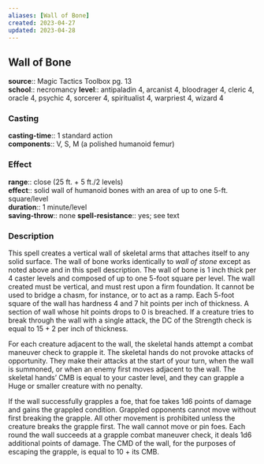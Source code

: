 ```yaml
---
aliases: [Wall of Bone]
created: 2023-04-27
updated: 2023-04-28
---
```


## Wall of Bone

**source**:: Magic Tactics Toolbox pg. 13  
**school**:: necromancy
**level**:: antipaladin 4, arcanist 4, bloodrager 4, cleric 4, oracle 4, psychic 4, sorcerer 4, spiritualist 4, warpriest 4, wizard 4

### Casting

**casting-time**:: 1 standard action  
**components**:: V, S, M (a polished humanoid femur)

### Effect

**range**:: close (25 ft. + 5 ft./2 levels)  
**effect**:: solid wall of humanoid bones with an area of up to one 5-ft. square/level  
**duration**:: 1 minute/level  
**saving-throw**:: none
**spell-resistance**:: yes; see text

### Description

This spell creates a vertical wall of skeletal arms that attaches itself to any solid surface. The wall of bone works identically to *wall of stone* except as noted above and in this spell description. The wall of bone is 1 inch thick per 4 caster levels and composed of up to one 5-foot square per level. The wall created must be vertical, and must rest upon a firm foundation. It cannot be used to bridge a chasm, for instance, or to act as a ramp. Each 5-foot square of the wall has hardness 4 and 7 hit points per inch of thickness. A section of wall whose hit points drops to 0 is breached. If a creature tries to break through the wall with a single attack, the DC of the Strength check is equal to 15 + 2 per inch of thickness.  
  
For each creature adjacent to the wall, the skeletal hands attempt a combat maneuver check to grapple it. The skeletal hands do not provoke attacks of opportunity. They make their attacks at the start of your turn, when the wall is summoned, or when an enemy first moves adjacent to the wall. The skeletal hands’ CMB is equal to your caster level, and they can grapple a Huge or smaller creature with no penalty.  
  
If the wall successfully grapples a foe, that foe takes 1d6 points of damage and gains the grappled condition. Grappled opponents cannot move without first breaking the grapple. All other movement is prohibited unless the creature breaks the grapple first. The wall cannot move or pin foes. Each round the wall succeeds at a grapple combat maneuver check, it deals 1d6 additional points of damage. The CMD of the wall, for the purposes of escaping the grapple, is equal to 10 + its CMB.
